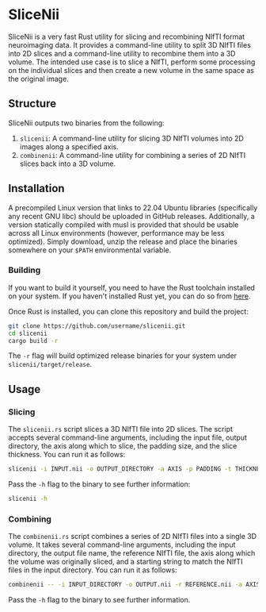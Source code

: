 # SliceNii

SliceNii is a very fast Rust utility for slicing and recombining NIfTI format neuroimaging data. It provides a command-line utility to split 3D NIfTI files into 2D slices and a command-line utility to recombine them into a 3D volume. The intended use case is to slice a NIfTI, perform some processing on the individual slices and then create a new volume in the same space as the original image.

## Structure

SliceNii outputs two binaries from the following:

1. `slicenii`: A command-line utility for slicing 3D NIfTI volumes into 2D images along a specified axis.
2. `combinenii`: A command-line utility for combining a series of 2D NIfTI slices back into a 3D volume.

## Installation

A precompiled Linux version that links to 22.04 Ubuntu libraries (specifically any recent GNU libc) should be uploaded in GitHub releases. Additionally, a version statically compiled with musl is provided that should be usable across all Linux environments (however, performance may be less optimized). Simply download, unzip the release and place the binaries somewhere on your `$PATH` environmental variable. 

### Building

If you want to build it yourself, you need to have the Rust toolchain installed on your system. If you haven't installed Rust yet, you can do so from [here](https://www.rust-lang.org/tools/install).

Once Rust is installed, you can clone this repository and build the project:

```bash
git clone https://github.com/username/slicenii.git
cd slicenii
cargo build -r
```

The `-r` flag will build optimized release binaries for your system under `slicenii/target/release`.

## Usage

### Slicing

The `slicenii.rs` script slices a 3D NIfTI file into 2D slices. The script accepts several command-line arguments, including the input file, output directory, the axis along which to slice, the padding size, and the slice thickness. You can run it as follows:

```bash
slicenii -i INPUT.nii -o OUTPUT_DIRECTORY -a AXIS -p PADDING -t THICKNESS
```

Pass the `-h` flag to the binary to see further information:

```bash
slicenii -h
```

### Combining

The `combinenii.rs` script combines a series of 2D NIfTI files into a single 3D volume. It takes several command-line arguments, including the input directory, the output file name, the reference NIfTI file, the axis along which the volume was originally sliced, and a starting string to match the NIfTI files in the input directory. You can run it as follows:

```bash
combinenii -- -i INPUT_DIRECTORY -o OUTPUT.nii -r REFERENCE.nii -a AXIS -s START_STRING
```

Pass the `-h` flag to the binary to see further information.

